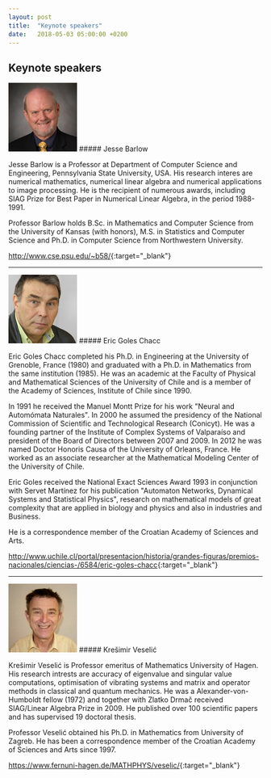 ```yaml
---
layout: post
title:  "Keynote speakers"
date:   2018-05-03 05:00:00 +0200
---
```


## Keynote speakers

 <img src="images/Barlow.png" class="img-fluid rounded-circle" alt="Jesse Barlow"> 
##### Jesse Barlow

Jesse Barlow is a Professor at Department of Computer Science and Engineering, Pennsylvania State University, USA.
His research interes are numerical mathematics, numerical linear algebra and numerical applications to image processing.
He is the recipient of numerous awards, including SIAG Prize for Best Paper in Numerical Linear Algebra, 
in the period 1988-1991.

Professor Barlow holds  B.Sc. in Mathematics and Computer Science from the University of Kansas (with honors), 
M.S. in Statistics and Computer Science and Ph.D. in Computer Science  from  Northwestern University.

<http://www.cse.psu.edu/~b58/>{:target="_blank"}

___

<img src="images/Goles.png" class="img-fluid rounded-circle" alt="Eric Goles">  
##### Eric Goles Chacc 


Eric Goles Chacc completed his Ph.D. in Engineering at the University of Grenoble, France (1980) and graduated with a Ph.D. in Mathematics from the same institution (1985). He was an academic at the Faculty of Physical and Mathematical Sciences of the University of Chile and is a member of the Academy of Sciences, Institute of Chile since 1990. 

In 1991 he received the Manuel Montt Prize for his work "Neural and Automómata Naturales". In 2000 he assumed the presidency of the National Commission of Scientific and Technological Research (Conicyt). He was a founding partner of the Institute of Complex Systems of Valparaíso and president of the Board of Directors between 2007 and 2009. In 2012 he was named Doctor Honoris Causa of the University of Orleans, France. He worked as an associate researcher at the Mathematical Modeling Center of the University of Chile. 

Eric Goles received the National Exact Sciences Award 1993 in conjunction with Servet Martínez for his publication "Automaton Networks, Dynamical Systems and Statistical Physics", research on mathematical models of great complexity that are applied in biology and physics and also in industries and Business.

He is a correspondence member of the Croatian Academy of Sciences and Arts.


<http://www.uchile.cl/portal/presentacion/historia/grandes-figuras/premios-nacionales/ciencias-/6584/eric-goles-chacc>{:target="_blank"}

___

<img src="images/Veselic.png" class="img-fluid rounded-circle" alt="Krešimir Veselić"> 
##### Krešimir Veselić 

Krešimir Veselić is Professor emeritus of Mathematics University of Hagen. His research intrests are accuracy of eigenvalue and singular value computations, optimisation of vibrating systems and matrix and operator methods in classical and quantum mechanics. He was a Alexander-von-Humboldt fellow (1972) and together with Zlatko Drmač received  SIAG/Linear Algebra Prize in 2009. He published over 100 scientific papers and has supervised 19 doctoral thesis.  

Professor Veselić obtained his Ph.D. in Mathematics from University of Zagreb. He has been a correspondence member of the Croatian Academy of Sciences and Arts since 1997.

<https://www.fernuni-hagen.de/MATHPHYS/veselic/>{:target="_blank"}
